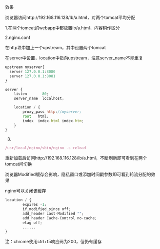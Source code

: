 效果

浏览器访问http://192.168.116.128/lb/a.html，对两个tomcat平均分配



1.在两个tomcat的webapp中都放置lb/a.html，内容稍作区分

2.nginx.conf

在http块中加上一个upstream，其中设置两个tomcat

在server中设置，location中指向upstream，注意server_name不能重复

```javascript
upstream myserver{
  server 127.0.0.1:8080
  server 127.0.0.1:8081
}

server {
    listen       80;
    server_name  localhost;

    location / {
        proxy_pass http://myserver;
        root   html;
        index  index.html index.htm;
    }
}
```

3.

```javascript
/usr/local/nginx/sbin/nginx -s reload
```

重新加载后访问http://192.168.116.128/lb/a.html，不断刷新即可看到在两个tomcat间切换

浏览器Modified缓存会影响，隐私窗口或添加时间戳参数即可看到轮流分配的效果

nginx可以关闭该缓存

```javascript
location / {
		expires -1;
		if_modified_since off;
		add_header Last-Modified "";
		add_header Cache-Control no-cache;
		etag off;
        ......
}
```

注：chrome使用ctrl+f5响应码为200，但仍有缓存